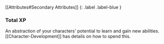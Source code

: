 [[Attributes#Secondary Attributes]]
{: .label .label-blue }

### Total XP
An abstraction of your characters' potential to learn and gain new abilities. [[Character-Development]] has details on how to spend this.